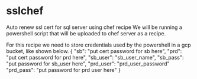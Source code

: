 # sslchef
Auto renew ssl cert for sql server using chef recipe
We will be running a powershell script that will be uploaded to chef server as a recipe.

For this recipe we need to store credentials used by the powershell in a gcp bucket, like shown below.
{
  "sb": "put cert password for sb here",
  "prd": "put cert password for prd here",
  "sb_user": "sb_user_name",
  "sb_pass": "put password for sb_user here",
  "prd_user": "prd_user_password"
  "prd_pass": "put password for prd user here"
}

